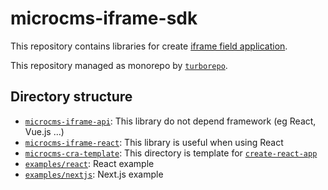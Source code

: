 # microcms-iframe-sdk

This repository contains libraries for create [iframe field application](https://document.microcms.io/manual/iframe-field).

This repository managed as monorepo by [`turborepo`](https://turborepo.org/docs/getting-started).

## Directory structure

- [`microcms-iframe-api`](./packages/api/): This library do not depend framework (eg React, Vue.js ...)
- [`microcms-iframe-react`](./packages/react/): This library is useful when using React
- [`microcms-cra-template`](./packages/cra-template/): This directory is template for [`create-react-app`](https://create-react-app.dev/)
- [`examples/react`](./examples/react/): React example
- [`examples/nextjs`](./examples/nextjs/): Next.js example
